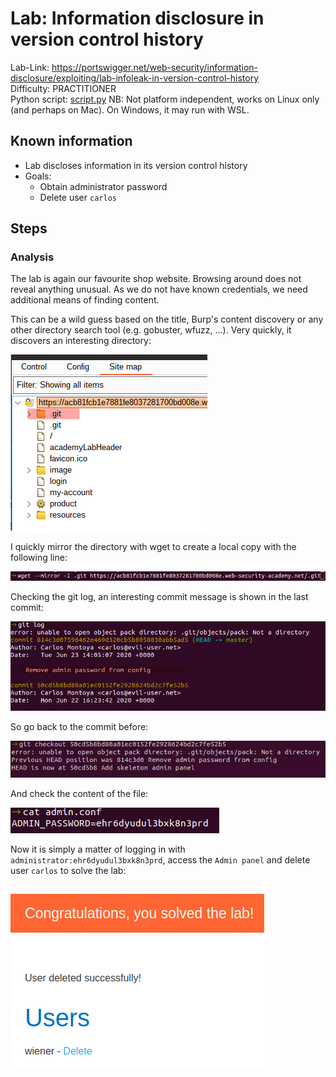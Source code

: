 # Lab: Information disclosure in version control history

Lab-Link: <https://portswigger.net/web-security/information-disclosure/exploiting/lab-infoleak-in-version-control-history>  
Difficulty: PRACTITIONER  
Python script: [script.py](script.py) NB: Not platform independent, works on Linux only (and perhaps on Mac). On Windows, it may run with WSL.

## Known information

- Lab discloses information in its version control history
- Goals:
  - Obtain administrator password
  - Delete user `carlos`

## Steps

### Analysis

The lab is again our favourite shop website. Browsing around does not reveal anything unusual. As we do not have known credentials, we need additional means of finding content.

This can be a wild guess based on the title, Burp's content discovery or any other directory search tool (e.g. gobuster, wfuzz, ...). Very quickly, it discovers an interesting directory:

![dirsearch_result](img/dirsearch_result.png)

I quickly mirror the directory with wget to create a local copy with the following line:

![download_git_directory](img/download_git_directory.png)

Checking the git log, an interesting commit message is shown in the last commit:

![git_log](img/git_log.png)

So go back to the commit before:

![get_old_commit](img/get_old_commit.png)

And check the content of the file:

![admin_password](img/admin_password.png)

Now it is simply a matter of logging in with `administrator:ehr6dyudul3bxk8n3prd`, access the `Admin panel` and delete user `carlos` to solve the lab:

![success](img/success.png)
